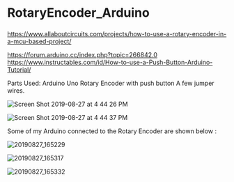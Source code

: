 # RotaryEncoder_Arduino

###
https://www.allaboutcircuits.com/projects/how-to-use-a-rotary-encoder-in-a-mcu-based-project/

https://forum.arduino.cc/index.php?topic=266842.0
https://www.instructables.com/id/How-to-use-a-Push-Button-Arduino-Tutorial/


Parts Used:
 Arduino Uno
 Rotary Encoder with push button
 A few jumper wires.


![Screen Shot 2019-08-27 at 4 44 26 PM](https://user-images.githubusercontent.com/14288989/63766998-0ac38900-c8ea-11e9-9930-cda5f433bfce.png)


![Screen Shot 2019-08-27 at 4 44 37 PM](https://user-images.githubusercontent.com/14288989/63766996-0a2af280-c8ea-11e9-9535-bdb44c931a9b.png)


Some of my Arduino connected to the Rotary Encoder are shown below :

![20190827_165229](https://user-images.githubusercontent.com/14288989/63767594-b91bfe00-c8eb-11e9-815a-739e19ae6486.jpg)

![20190827_165317](https://user-images.githubusercontent.com/14288989/63767595-b91bfe00-c8eb-11e9-8353-4544a44e778b.jpg)

![20190827_165332](https://user-images.githubusercontent.com/14288989/63767596-b9b49480-c8eb-11e9-87fa-872b80be9e46.jpg)

